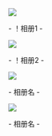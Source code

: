 
<div class="gallery-page">
	<div class="gallery-list">
		<div class="gallery-column">
			<div class="gallery-item">
				<a href="/photo01/index.md"><img src="https://gitee.com/imagess/hexo-imags/raw/master/dhxy.png">
				</a>
				<p>- ！相册1 -</p>
			</div>
			<div class="gallery-item">
				<a href="【！相册文件夹名】"><img src="https://gitee.com/imagess/hexo-imags/raw/master/dhxy.png">
				</a>
				<p>- ！相册2 -</p>
			</div>
		</div>
		<div class="gallery-column">
			<div class="gallery-item">
				<a href="sample"><img src="https://gitee.com/imagess/hexo-imags/raw/master/dhxy.png">
				</a>
				<p>- 相册名 -</p>
			</div>
		</div>
		<div class="gallery-column">
			<div class="gallery-item">
				<a href="sample"><img src="https://gitee.com/imagess/hexo-imags/raw/master/dhxy.png">
				</a>
				<p>- 相册名 -</p>
			</div>
			</div>
		</div>
	</div>
</div>
